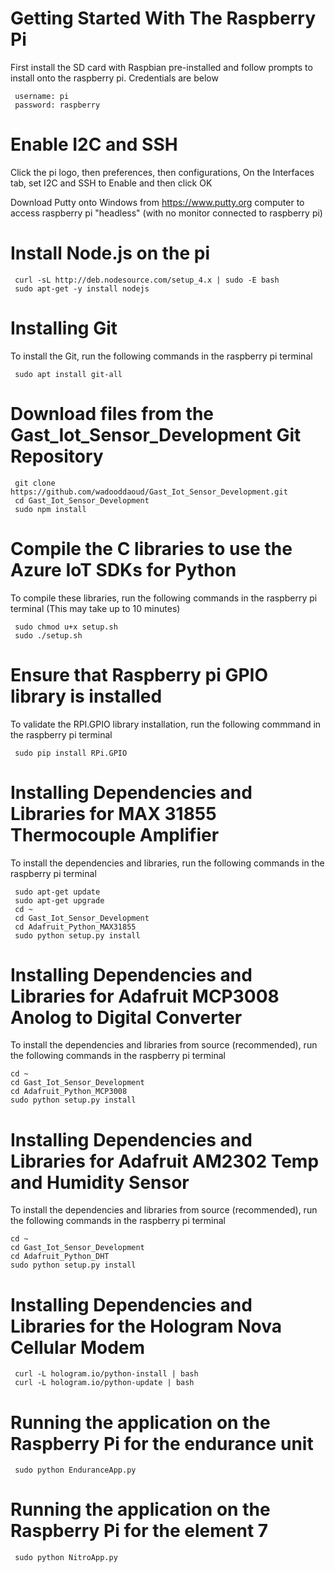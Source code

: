 # Getting Started With The Raspberry Pi
First install the SD card with Raspbian pre-installed and follow prompts to install onto the raspberry pi. Credentials are below

     username: pi
     password: raspberry

# Enable I2C and SSH
Click the pi logo, then preferences, then configurations, On the Interfaces tab, set I2C and SSH to Enable and then click OK


Download Putty onto Windows from https://www.putty.org computer to access raspberry pi "headless" (with no monitor connected to raspberry pi)

# Install Node.js on the pi

     curl -sL http://deb.nodesource.com/setup_4.x | sudo -E bash
     sudo apt-get -y install nodejs


# Installing Git
To install the Git, run the following commands in the raspberry pi terminal

     sudo apt install git-all


# Download files from the Gast_Iot_Sensor_Development Git Repository

     git clone https://github.com/wadooddaoud/Gast_Iot_Sensor_Development.git
     cd Gast_Iot_Sensor_Development
     sudo npm install

# Compile the C libraries to use the Azure IoT SDKs for Python
To compile these libraries, run the following commands in the raspberry pi terminal (This may take up to 10 minutes)

     sudo chmod u+x setup.sh
     sudo ./setup.sh


# Ensure that Raspberry pi GPIO library is installed
To validate the RPI.GPIO library installation, run the following commmand in the raspberry pi terminal
     
     sudo pip install RPi.GPIO


# Installing Dependencies and Libraries for MAX 31855 Thermocouple Amplifier
To install the dependencies and libraries, run the following commands in the raspberry pi terminal

     sudo apt-get update
     sudo apt-get upgrade
     cd ~
     cd Gast_Iot_Sensor_Development
     cd Adafruit_Python_MAX31855
     sudo python setup.py install

# Installing Dependencies and Libraries for Adafruit MCP3008 Anolog to Digital Converter
To install the dependencies and libraries from source (recommended), run the following commands in the raspberry pi terminal

    cd ~
    cd Gast_Iot_Sensor_Development
    cd Adafruit_Python_MCP3008
    sudo python setup.py install

# Installing Dependencies and Libraries for Adafruit AM2302 Temp and Humidity Sensor
To install the dependencies and libraries from source (recommended), run the following commands in the raspberry pi terminal

    cd ~
    cd Gast_Iot_Sensor_Development
    cd Adafruit_Python_DHT
    sudo python setup.py install

# Installing Dependencies and Libraries for the Hologram Nova Cellular Modem

     curl -L hologram.io/python-install | bash
     curl -L hologram.io/python-update | bash
     
     

# Running the application on the Raspberry Pi for the endurance unit

     sudo python EnduranceApp.py
  

# Running the application on the Raspberry Pi for the element 7

     sudo python NitroApp.py
